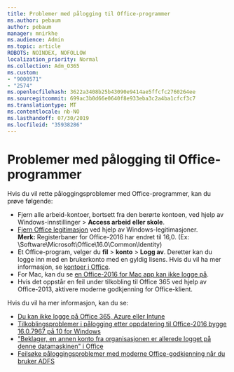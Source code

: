 ```yaml
---
title: Problemer med pålogging til Office-programmer
ms.author: pebaum
author: pebaum
manager: mnirkhe
ms.audience: Admin
ms.topic: article
ROBOTS: NOINDEX, NOFOLLOW
localization_priority: Normal
ms.collection: Adm_O365
ms.custom:
- "9000571"
- "2574"
ms.openlocfilehash: 3622a3408b25b43090e9414ae5ffcfc2760264ee
ms.sourcegitcommit: 699ac3b0d66e0640f8e933eba3c2a4ba1cfcf3c7
ms.translationtype: MT
ms.contentlocale: nb-NO
ms.lasthandoff: 07/30/2019
ms.locfileid: "35938286"
---
```

# <a name="issues-signing-in-to-office-apps"></a>Problemer med pålogging til Office-programmer

Hvis du vil rette påloggingsproblemer med Office-programmer, kan du prøve følgende:

- Fjern alle arbeid-kontoer, bortsett fra den berørte kontoen, ved hjelp av Windows-innstillinger > **Access arbeid eller skole**.
- [Fjern Office legitimasjon](https://docs.microsoft.com/office/troubleshoot/error-messages/another-account-already-signed-in#step-3-clear-cached-credentials-on-the-computer) ved hjelp av Windows-legitimasjoner.<br/>
    **Merk:** Registerbaner for Office-2016 har endret til 16,0. (Ex: \Software\Microsoft\Office\16.0\Common\Identity\)
- Et Office-program, velger du **fil** > **konto** > **Logg av**. Deretter kan du logge inn med en brukerkonto med en gyldig lisens. Hvis du vil ha mer informasjon, se [kontoer i Office](https://support.office.com/article/accounts-in-office-628ea040-f265-49de-b986-be09c3ebf8a9).
- For Mac, kan du se [en Office-2016 for Mac app kan ikke logge på](https://docs.microsoft.com/office365/troubleshoot/authentication/sign-in-to-office-2016-for-mac-fail).
- Hvis det oppstår en feil under tilkobling til Office 365 ved hjelp av Office-2013, aktivere moderne godkjenning for Office-klient.

Hvis du vil ha mer informasjon, kan du se:
- [Du kan ikke logge på Office 365, Azure eller Intune](https://docs.microsoft.com/office365/troubleshoot/authentication/sign-in-to-office-365-azure-intune)
- [Tilkoblingsproblemer i pålogging etter oppdatering til Office-2016 bygge 16.0.7967 på 10 for Windows](https://docs.microsoft.com/office365/troubleshoot/administration/connection-issue-when-sign-in-office-2016)
- ["Beklager, en annen konto fra organisasjonen er allerede logget på denne datamaskinen" i Office](https://docs.microsoft.com/office/troubleshoot/error-messages/another-account-already-signed-in)
- [Feilsøke påloggingsproblemer med moderne Office-godkjenning når du bruker ADFS](https://docs.microsoft.com/office365/troubleshoot/authentication/sign-in-issue-with-modern-auth)